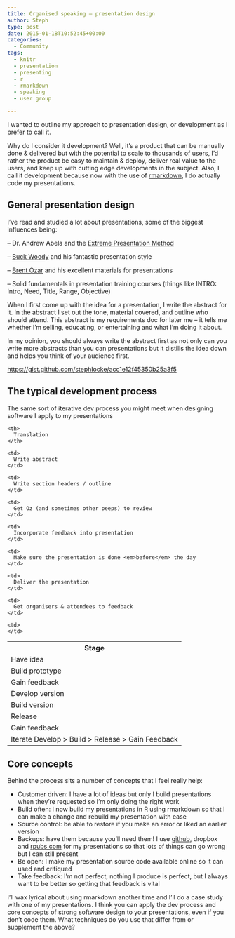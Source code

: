 ```yaml
---
title: Organised speaking – presentation design
author: Steph
type: post
date: 2015-01-18T10:52:45+00:00
categories:
  - Community
tags:
  - knitr
  - presentation
  - presenting
  - r
  - rmarkdown
  - speaking
  - user group

---
```

I wanted to outline my approach to presentation design, or development as I prefer to call it.

Why do I consider it development? Well, it&#8217;s a product that can be manually done & delivered but with the potential to scale to thousands of users, I&#8217;d rather the product be easy to maintain & deploy, deliver real value to the users, and keep up with cutting edge developments in the subject. Also, I call it development because now with the use of <a href="http://rmarkdown.rstudio.com/" title="Rmarkdown" target="_blank">rmarkdown</a>, I do actually code my presentations.

## General presentation design

I&#8217;ve read and studied a lot about presentations, some of the biggest influences being:
   
&#8211; Dr. Andrew Abela and the <a href="http://www.extremepresentation.com/" title="Extreme Presentation Method" target="_blank">Extreme Presentation Method</a>
   
&#8211; <a href="http://blogs.msdn.com/b/buckwoody/" title="Buck's blog" target="_blank">Buck Woody</a> and his fantastic presentation style
   
&#8211; <a href="http://www.brentozar.com/archive/2012/04/writing-better-conference-abstracts-presentations/" title="Brent's blog" target="_blank">Brent Ozar</a> and his excellent materials for presentations
   
&#8211; Solid fundamentals in presentation training courses (things like INTRO: Intro, Need, Title, Range, Objective)

When I first come up with the idea for a presentation, I write the abstract for it. In the abstract I set out the tone, material covered, and outline who should attend. This abstract is my requirements doc for later me &#8211; it tells me whether I&#8217;m selling, educating, or entertaining and what I&#8217;m doing it about.

In my opinion, you should always write the abstract first as not only can you write more abstracts than you can presentations but it distills the idea down and helps you think of your audience first.
  
<!--more-->

https://gist.github.com/stephlocke/acc1e12f45350b25a3f5

## The typical development process

The same sort of iterative dev process you might meet when designing software I apply to my presentations

<table>
  <tr>
    <th>
      Stage
    </th>
    
    <th>
      Translation
    </th>
  </tr>
  
  <tr>
    <td>
      Have idea
    </td>
    
    <td>
      Write abstract
    </td>
  </tr>
  
  <tr>
    <td>
      Build prototype
    </td>
    
    <td>
      Write section headers / outline
    </td>
  </tr>
  
  <tr>
    <td>
      Gain feedback
    </td>
    
    <td>
      Get Oz (and sometimes other peeps) to review
    </td>
  </tr>
  
  <tr>
    <td>
      Develop version
    </td>
    
    <td>
      Incorporate feedback into presentation
    </td>
  </tr>
  
  <tr>
    <td>
      Build version
    </td>
    
    <td>
      Make sure the presentation is done <em>before</em> the day
    </td>
  </tr>
  
  <tr>
    <td>
      Release
    </td>
    
    <td>
      Deliver the presentation
    </td>
  </tr>
  
  <tr>
    <td>
      Gain feedback
    </td>
    
    <td>
      Get organisers & attendees to feedback
    </td>
  </tr>
  
  <tr>
    <td>
      Iterate Develop > Build > Release > Gain Feedback
    </td>
    
    <td>
    </td>
  </tr>
</table>

## Core concepts

Behind the process sits a number of concepts that I feel really help:

  * Customer driven: I have a lot of ideas but only I build presentations when they&#8217;re requested so I&#8217;m only doing the right work
  * Build often: I now build my presentations in R using rmarkdown so that I can make a change and rebuild my presentation with ease
  * Source control: be able to restore if you make an error or liked an earlier version
  * Backups: have them because you&#8217;ll need them! I use <a href="https://github.com/stephlocke" title="Github user: Steph Locke" target="_blank">github</a>, dropbox and <a href="http://rpubs.com/" title="Rpubs" target="_blank">rpubs.com</a> for my presentations so that lots of things can go wrong but I can still present
  * Be open: I make my presentation source code available online so it can used and critiqued
  * Take feedback: I&#8217;m not perfect, nothing I produce is perfect, but I always want to be better so getting that feedback is vital

I&#8217;ll wax lyrical about using rmarkdown another time and I&#8217;ll do a case study with one of my presentations. I think you can apply the dev process and core concepts of strong software design to your presentations, even if you don&#8217;t code them. What techniques do you use that differ from or supplement the above?